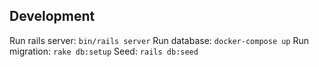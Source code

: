 ## Development

Run rails server: `bin/rails server`
Run database: `docker-compose up`
Run migration: `rake db:setup`
Seed: `rails db:seed`
